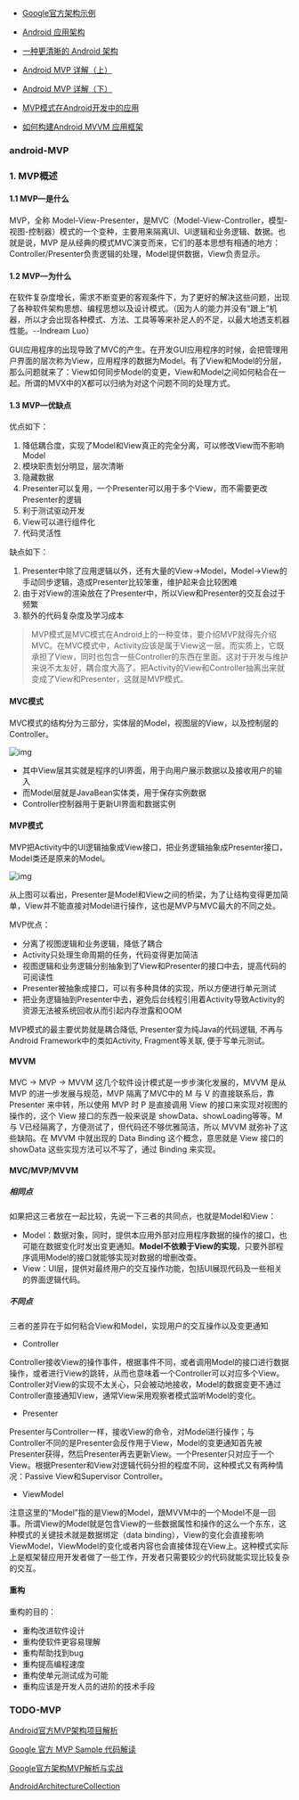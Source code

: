 - [Google官方架构示例](https://github.com/googlesamples/android-architecture)
- [Android 应用架构](http://www.jianshu.com/p/8ca27934c6e6)
- [一种更清晰的 Android 架构](https://github.com/hehonghui/android-tech-frontier/tree/master/androidweekly/%E4%B8%80%E7%A7%8D%E6%9B%B4%E6%B8%85%E6%99%B0%E7%9A%84Android%E6%9E%B6%E6%9E%84)


- [Android MVP 详解（上）](http://www.jianshu.com/p/9a6845b26856)
- [Android MVP 详解（下）](http://www.jianshu.com/p/0590f530c617)
- [MVP模式在Android开发中的应用](http://blog.csdn.net/vector_yi/article/details/24719873)
- [如何构建Android MVVM 应用框架](https://tech.meituan.com/android_mvvm.html)


### android-MVP

### 1. MVP概述

#### 1.1 MVP—是什么

MVP，全称 Model-View-Presenter，是MVC（Model-View-Controller，模型-视图-控制器）模式的一个变种，主要用来隔离UI、UI逻辑和业务逻辑、数据。也就是说，MVP 是从经典的模式MVC演变而来，它们的基本思想有相通的地方：Controller/Presenter负责逻辑的处理，Model提供数据，View负责显示。

#### 1.2 MVP—为什么

在软件复杂度增长，需求不断变更的客观条件下，为了更好的解决这些问题，出现了各种软件架构思想、编程思想以及设计模式。（因为人的能力并没有“跟上”机器，所以才会出现各种模式、方法、工具等等来补足人的不足，以最大地透支机器性能。--Indream Luo）

GUI应用程序的出现导致了MVC的产生。在开发GUI应用程序的时候，会把管理用户界面的层次称为View，应用程序的数据为Model。有了View和Model的分层，那么问题就来了：View如何同步Model的变更，View和Model之间如何粘合在一起。所谓的MVX中的X都可以归纳为对这个问题不同的处理方式。

#### 1.3 MVP—优缺点

优点如下：

1. 降低耦合度，实现了Model和View真正的完全分离，可以修改View而不影响Model
2. 模块职责划分明显，层次清晰
3. 隐藏数据
4. Presenter可以复用，一个Presenter可以用于多个View，而不需要更改Presenter的逻辑
5. 利于测试驱动开发
6. View可以进行组件化
7. 代码灵活性

缺点如下：

1. Presenter中除了应用逻辑以外，还有大量的View->Model，Model->View的手动同步逻辑，造成Presenter比较笨重，维护起来会比较困难
2. 由于对View的渲染放在了Presenter中，所以View和Presenter的交互会过于频繁
3. 额外的代码复杂度及学习成本


> MVP模式是MVC模式在Android上的一种变体，要介绍MVP就得先介绍MVC。在MVC模式中，Activity应该是属于View这一层。而实质上，它既承担了View，同时也包含一些Controller的东西在里面。这对于开发与维护来说不太友好，耦合度大高了。把Activity的View和Controller抽离出来就变成了View和Presenter，这就是MVP模式。



#### MVC模式

MVC模式的结构分为三部分，实体层的Model，视图层的View，以及控制层的Controller。

![img](https://segmentfault.com/image?src=http://7xih5c.com1.z0.glb.clouddn.com/15-10-11/13126761.jpg&objectId=1190000003927200&token=9cdd1d129e9862fa016f2c48560187c9/view)

- 其中View层其实就是程序的UI界面，用于向用户展示数据以及接收用户的输入
- 而Model层就是JavaBean实体类，用于保存实例数据
- Controller控制器用于更新UI界面和数据实例

#### MVP模式

MVP把Activity中的UI逻辑抽象成View接口，把业务逻辑抽象成Presenter接口，Model类还是原来的Model。

![img](https://segmentfault.com/image?src=http://7xih5c.com1.z0.glb.clouddn.com/15-10-11/2114527.jpg&objectId=1190000003927200&token=090ab9129b52d861300a716ee4d9180c/view)

从上图可以看出，Presenter是Model和View之间的桥梁，为了让结构变得更加简单，View并不能直接对Model进行操作，这也是MVP与MVC最大的不同之处。

MVP优点：

- 分离了视图逻辑和业务逻辑，降低了耦合
- Activity只处理生命周期的任务，代码变得更加简洁
- 视图逻辑和业务逻辑分别抽象到了View和Presenter的接口中去，提高代码的可阅读性
- Presenter被抽象成接口，可以有多种具体的实现，所以方便进行单元测试
- 把业务逻辑抽到Presenter中去，避免后台线程引用着Activity导致Activity的资源无法被系统回收从而引起内存泄露和OOM


MVP模式的最主要优势就是耦合降低, Presenter变为纯Java的代码逻辑, 不再与Android Framework中的类如Activity, Fragment等关联, 便于写单元测试。

#### MVVM

MVC -> MVP -> MVVM 这几个软件设计模式是一步步演化发展的，MVVM 是从 MVP 的进一步发展与规范，MVP 隔离了MVC中的 M 与 V 的直接联系后，靠 Presenter 来中转，所以使用 MVP 时 P 是直接调用 View 的接口来实现对视图的操作的，这个 View 接口的东西一般来说是 showData、showLoading等等。M 与 V已经隔离了，方便测试了，但代码还不够优雅简洁，所以 MVVM 就弥补了这些缺陷。在 MVVM 中就出现的 Data Binding 这个概念，意思就是 View 接口的 showData 这些实现方法可以不写了，通过 Binding 来实现。

#### MVC/MVP/MVVM

##### 相同点

如果把这三者放在一起比较，先说一下三者的共同点，也就是Model和View：

- Model：数据对象，同时，提供本应用外部对应用程序数据的操作的接口，也可能在数据变化时发出变更通知。**Model不依赖于View的实现**，只要外部程序调用Model的接口就能够实现对数据的增删改查。
- View：UI层，提供对最终用户的交互操作功能，包括UI展现代码及一些相关的界面逻辑代码。

##### 不同点

三者的差异在于如何粘合View和Model，实现用户的交互操作以及变更通知

- Controller

Controller接收View的操作事件，根据事件不同，或者调用Model的接口进行数据操作，或者进行View的跳转，从而也意味着一个Controller可以对应多个View。Controller对View的实现不太关心，只会被动地接收，Model的数据变更不通过Controller直接通知View，通常View采用观察者模式监听Model的变化。

- Presenter

Presenter与Controller一样，接收View的命令，对Model进行操作；与Controller不同的是Presenter会反作用于View，Model的变更通知首先被Presenter获得，然后Presenter再去更新View。一个Presenter只对应于一个View。根据Presenter和View对逻辑代码分担的程度不同，这种模式又有两种情况：Passive View和Supervisor Controller。

- ViewModel

注意这里的“Model”指的是View的Model，跟MVVM中的一个Model不是一回事。所谓View的Model就是包含View的一些数据属性和操作的这么一个东东，这种模式的关键技术就是数据绑定（data binding），View的变化会直接影响ViewModel，ViewModel的变化或者内容也会直接体现在View上。这种模式实际上是框架替应用开发者做了一些工作，开发者只需要较少的代码就能实现比较复杂的交互。

#### 重构

重构的目的：

- 重构改进软件设计
- 重构使软件更容易理解
- 重构帮助找到bug
- 重构提高编程速度
- 重构使单元测试成为可能
- 重构应该是开发人员的进阶的技术手段


### TODO-MVP

[Android官方MVP架构项目解析](http://www.jianshu.com/p/389c9ae1a82c)

[Google 官方 MVP Sample 代码解读](https://juejin.im/entry/581067dcc4c9710058a86df5)

[Google官方架构MVP解析与实战](https://www.jianshu.com/p/569ab68da482)

[AndroidArchitectureCollection	](https://github.com/CameloeAnthony/AndroidArchitectureCollection)		